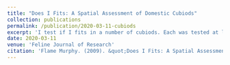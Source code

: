 ```yaml
---
title: "Does I Fits: A Spatial Assessment of Domestic Cubiods"
collection: publications
permalink: /publication/2020-03-11-cubiods
excerpt: 'I test if I fits in a number of cubiods. Each was tested at least 10 times before analysis.'
date: 2020-03-11
venue: 'Feline Journal of Research'
citation: 'Flame Murphy. (2009). &quot;Does I Fits: A Spatial Assessment of Domestic Cubiods&quot; <i>Feline Journal of Research</i>. 1(1).'
---
```

